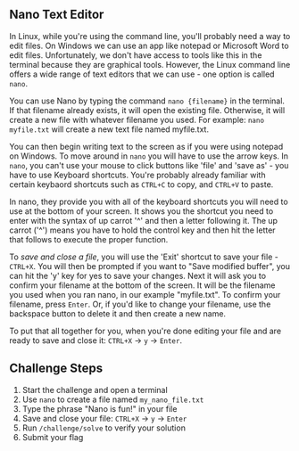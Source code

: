 ## Nano Text Editor

In Linux, while you're using the command line, you'll probably need a way to edit files. 
On Windows we can use an app like notepad or Microsoft Word to edit files. 
Unfortunately, we don't have access to tools like this in the terminal because they are graphical tools. 
However, the Linux command line offers a wide range of text editors that we can use - one option is called `nano`.

You can use Nano by typing the command `nano {filename}` in the terminal.
If that filename already exists, it will open the existing file. 
Otherwise, it will create a new file with whatever filename you used. 
For example: `nano myfile.txt` will create a new text file named myfile.txt. 

You can then begin writing text to the screen as if you were using notepad on Windows. 
To move around in `nano` you will have to use the arrow keys. 
In `nano`, you can't use your mouse to click buttons like 'file' and 'save as' - you have to use Keyboard shortcuts. 
You're probably already familiar with certain keybaord shortcuts such as `CTRL+C` to copy, and `CTRL+V` to paste.

In nano, they provide you with all of the keyboard shortcuts you will need to use at the bottom of your screen. 
It shows you the shortcut you need to enter with the syntax of up carrot '^' and then a letter following it. 
The up carrot ('^') means you have to hold the control key and then hit the letter that follows to execute the proper function. 

To *save and close a file*, you will use the 'Exit' shortcut to save your file - `CTRL+X`. 
You will then be prompted if you want to "Save modified buffer", you can hit the 'y' key for yes to save your changes. 
Next it will ask you to confirm your filename at the bottom of the screen. 
It will be the filename you used when you ran nano, in our example "myfile.txt". 
To confirm your filename, press `Enter`. Or, if you'd like to change your filename, use the backspace button to delete it and then create a new name.

To put that all together for you, when you're done editing your file and are ready to save and close it: `CTRL+X` -> `y` -> `Enter`.

## Challenge Steps
1. Start the challenge and open a terminal
2. Use `nano` to create a file named `my_nano_file.txt`
3. Type the phrase "Nano is fun!" in your file
4. Save and close your file: `CTRL+X` -> `y` -> `Enter`
5. Run `/challenge/solve` to verify your solution
6. Submit your flag
